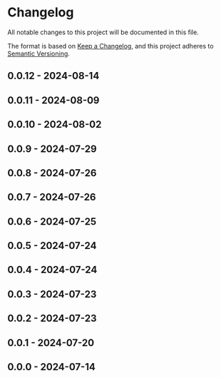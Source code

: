 # Changelog

All notable changes to this project will be documented in this file.

The format is based on [Keep a Changelog](https://keepachangelog.com/en/1.0.0/),
and this project adheres to [Semantic Versioning](https://semver.org/spec/v2.0.0.html).

## 0.0.12 - 2024-08-14

## 0.0.11 - 2024-08-09

## 0.0.10 - 2024-08-02

## 0.0.9 - 2024-07-29

## 0.0.8 - 2024-07-26

## 0.0.7 - 2024-07-26

## 0.0.6 - 2024-07-25

## 0.0.5 - 2024-07-24

## 0.0.4 - 2024-07-24

## 0.0.3 - 2024-07-23

## 0.0.2 - 2024-07-23

## 0.0.1 - 2024-07-20

## 0.0.0 - 2024-07-14
